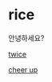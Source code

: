 # rice

안녕하세요?

[twice](http://image.fmkorea.com/files/attach/new/20160711/486616/143682650/410609116/0876c24c0f5b3a9d013cfacaf93359c0.jpg)

[cheer up](https://www.youtube.com/watch?client=mv-google&itct=CCUQpDAYDSITCP64xq37784CFYM2Tgodl4sLljIKZy1oaWdoLXJjaFoPRkV3aGF0X3RvX3dhdGNo&v=c7rCyll5AeY&gl=KR&hl=ko)
